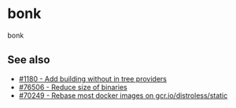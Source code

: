 # bonk
bonk

## See also

* [#1180 - Add building without in tree providers](https://github.com/kubernetes/enhancements/pull/1180)
* [#76506 - Reduce size of binaries](https://github.com/kubernetes/kubernetes/issues/76506)
* [#70249 - Rebase most docker images on gcr.io/distroless/static](https://github.com/kubernetes/kubernetes/issues/70249)
